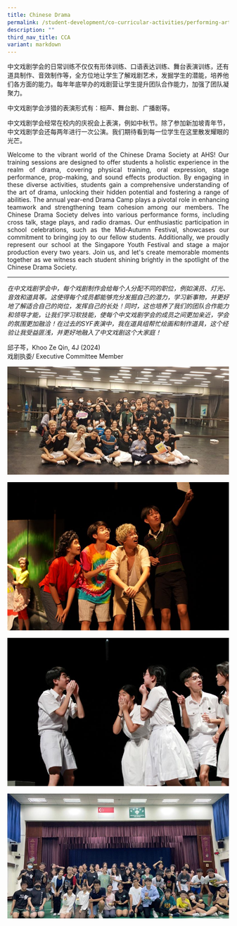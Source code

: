 ```yaml
---
title: Chinese Drama
permalink: /student-development/co-curricular-activities/performing-arts-groups/chinese-drama/
description: ""
third_nav_title: CCA
variant: markdown
---
```

中文戏剧学会的日常训练不仅仅有形体训练、口语表达训练、舞台表演训练，还有道具制作、音效制作等，全方位地让学生了解戏剧艺术，发掘学生的潜能，培养他们各方面的能力。每年年底举办的戏剧营让学生提升团队合作能力，加强了团队凝聚力。

中文戏剧学会涉猎的表演形式有：相声、舞台剧、广播剧等。

中文戏剧学会经常在校内的庆祝会上表演，例如中秋节。除了参加新加坡青年节，中文戏剧学会还每两年进行一次公演。我们期待看到每一位学生在这里散发耀眼的光芒。
<p align="justify">
Welcome to the vibrant world of the Chinese Drama Society at AHS! Our training sessions are designed to offer students a holistic experience in the realm of drama, covering physical training, oral expression, stage performance, prop-making, and sound effects production. By engaging in these diverse activities, students gain a comprehensive understanding of the art of drama, unlocking their hidden potential and fostering a range of abilities. The annual year-end Drama Camp plays a pivotal role in enhancing teamwork and strengthening team cohesion among our members. The Chinese Drama Society delves into various performance forms, including cross talk, stage plays, and radio dramas. Our enthusiastic participation in school celebrations, such as the Mid-Autumn Festival, showcases our commitment to bringing joy to our fellow students. Additionally, we proudly represent our school at the Singapore Youth Festival and stage a major production every two years. Join us, and let's create memorable moments together as we witness each student shining brightly in the spotlight of the Chinese Drama Society.</p>

<hr>

<i>在中文戏剧学会中，每个戏剧制作会给每个人分配不同的职位，例如演员、灯光、音效和道具等。这使得每个成员都能够充分发掘自己的潜力，学习新事物，并更好地了解适合自己的岗位，发挥自己的长处！同时，这也培养了我们的团队合作能力和领导才能，让我们学习软技能，使每个中文戏剧学会的成员之间更加亲近，学会的氛围更加融洽！在过去的SYF表演中，我在道具组帮忙绘画和制作道具，这个经验让我受益匪浅，并更好地融入了中文戏剧这个大家庭！</i>

邱子芩，Khoo Ze Qin, 4J (2024)<br>
戏剧执委/ Executive Committee Member

![](/images/Student%20Development/CCA/Chinese%20Drama/2024_CD_01.jpg)

![](/images/Student%20Development/CCA/Chinese%20Drama/2024_CD_02.JPG)

![](/images/Student%20Development/CCA/Chinese%20Drama/2024_CD_03.JPG)

![](/images/Student%20Development/CCA/Chinese%20Drama/2024_CD_04.jpg)
